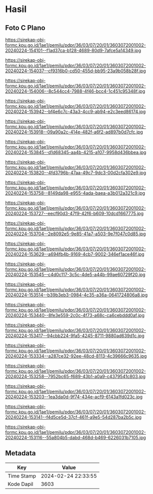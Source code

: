 # Hasil

## Foto C Plano

https://sirekap-obj-formc.kpu.go.id/1ae1/pemilu/pdpr/36/03/07/20/01/3603072001002-20240224-154101--f1ad37ca-b128-4689-80d9-7afce5a14349.jpg

https://sirekap-obj-formc.kpu.go.id/1ae1/pemilu/pdpr/36/03/07/20/01/3603072001002-20240224-154037--cf9316b0-cd50-455d-bb95-23a9b058b28f.jpg

https://sirekap-obj-formc.kpu.go.id/1ae1/pemilu/pdpr/36/03/07/20/01/3603072001002-20240224-154006--8c544cc4-7988-4f46-bcc4-1c451c95348f.jpg

https://sirekap-obj-formc.kpu.go.id/1ae1/pemilu/pdpr/36/03/07/20/01/3603072001002-20240224-153942--bf4e6c7c-43a3-4cc9-ab94-e2c3eed86174.jpg

https://sirekap-obj-formc.kpu.go.id/1ae1/pemilu/pdpr/36/03/07/20/01/3603072001002-20240224-153918--09a90a2c-414e-482f-a6f2-ad897b0d7cfc.jpg

https://sirekap-obj-formc.kpu.go.id/1ae1/pemilu/pdpr/36/03/07/20/01/3603072001002-20240224-153845--d1d68345-aa4b-4215-a107-9958d436bbea.jpg

https://sirekap-obj-formc.kpu.go.id/1ae1/pemilu/pdpr/36/03/07/20/01/3603072001002-20240224-153820--4fd3796b-47aa-49c7-9dc3-00d2cfa302e9.jpg

https://sirekap-obj-formc.kpu.go.id/1ae1/pemilu/pdpr/36/03/07/20/01/3603072001002-20240224-153758--8149da98-e955-4ada-baea-a3b012a321c9.jpg

https://sirekap-obj-formc.kpu.go.id/1ae1/pemilu/pdpr/36/03/07/20/01/3603072001002-20240224-153727--eecf90d3-47f9-42f6-b609-10dcd1667775.jpg

https://sirekap-obj-formc.kpu.go.id/1ae1/pemilu/pdpr/36/03/07/20/01/3603072001002-20240224-153704--2e8092e5-9e85-41a7-a503-9e7f047c0d85.jpg

https://sirekap-obj-formc.kpu.go.id/1ae1/pemilu/pdpr/36/03/07/20/01/3603072001002-20240224-153629--a694fb4b-9169-4cb7-9002-346ef1ace46f.jpg

https://sirekap-obj-formc.kpu.go.id/1ae1/pemilu/pdpr/36/03/07/20/01/3603072001002-20240224-153545--c4d0c117-3c5c-4de5-a44b-99ae60729f20.jpg

https://sirekap-obj-formc.kpu.go.id/1ae1/pemilu/pdpr/36/03/07/20/01/3603072001002-20240224-153514--b39b3eb3-0984-4c35-a36a-0641724806a8.jpg

https://sirekap-obj-formc.kpu.go.id/1ae1/pemilu/pdpr/36/03/07/20/01/3603072001002-20240224-153440--8fe3e559-2c0c-4f73-a68c-ca6cebddd0af.jpg

https://sirekap-obj-formc.kpu.go.id/1ae1/pemilu/pdpr/36/03/07/20/01/3603072001002-20240224-153417--94cbb224-9fa5-4245-8711-9880ad639d1c.jpg

https://sirekap-obj-formc.kpu.go.id/1ae1/pemilu/pdpr/36/03/07/20/01/3603072001002-20240224-153334--a287ce32-92ee-48cd-8113-4c39666c9635.jpg

https://sirekap-obj-formc.kpu.go.id/1ae1/pemilu/pdpr/36/03/07/20/01/3603072001002-20240224-153258--7952bc65-f689-43b1-a0a9-c4379541c803.jpg

https://sirekap-obj-formc.kpu.go.id/1ae1/pemilu/pdpr/36/03/07/20/01/3603072001002-20240224-153203--1ea3da0d-9f74-434e-acf9-6143a1fd023c.jpg

https://sirekap-obj-formc.kpu.go.id/1ae1/pemilu/pdpr/36/03/07/20/01/3603072001002-20240224-153141--f4d5ce5d-37cf-461f-a9e5-54d287ba2b5c.jpg

https://sirekap-obj-formc.kpu.go.id/1ae1/pemilu/pdpr/36/03/07/20/01/3603072001002-20240224-153116--55a804b5-dabd-468d-b469-6226031b7105.jpg


## Metadata

| Key        | Value               |
| ---------- | ------------------- |
| Time Stamp | 2024-02-24 22:33:55 |
| Kode Dapil | 3603                |



